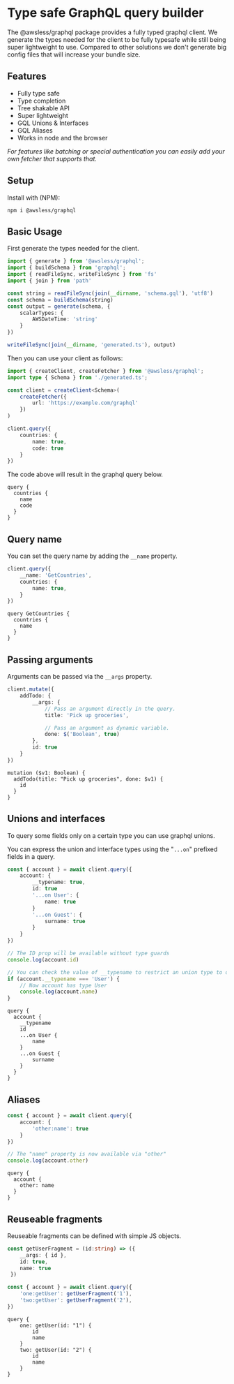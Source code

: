 # Type safe GraphQL query builder

The @awsless/graphql package provides a fully typed graphql client. We generate the types needed for the client to be fully typesafe while still being super lightweight to use.
Compared to other solutions we don't generate big config files that will increase your bundle size.

## Features

- Fully type safe
- Type completion
- Tree shakable API
- Super lightweight
- GQL Unions & Interfaces
- GQL Aliases
- Works in node and the browser

_For features like batching or special authentication you can easily add your own fetcher that supports that._

## Setup

Install with (NPM):

```
npm i @awsless/graphql
```


## Basic Usage

First generate the types needed for the client.

```ts
import { generate } from '@awsless/graphql';
import { buildSchema } from 'graphql';
import { readFileSync, writeFileSync } from 'fs'
import { join } from 'path'

const string = readFileSync(join(__dirname, 'schema.gql'), 'utf8')
const schema = buildSchema(string)
const output = generate(schema, {
	scalarTypes: {
		AWSDateTime: 'string'
	}
})

writeFileSync(join(__dirname, 'generated.ts'), output)
```

Then you can use your client as follows:

```ts
import { createClient, createFetcher } from '@awsless/graphql';
import type { Schema } from './generated.ts';

const client = createClient<Schema>(
	createFetcher({
		url: 'https://example.com/graphql'
	})
)

client.query({
	countries: {
		name: true,
		code: true
	}
})

```

The code above will result in the graphql query below.

```gql
query {
  countries {
    name
    code
  }
}
```

## Query name

You can set the query name by adding the ```__name``` property.

```ts
client.query({
	__name: 'GetCountries',
	countries: {
		name: true,
	}
})
```

```gql
query GetCountries {
  countries {
    name
  }
}
```

## Passing arguments

<!-- If you want to pass arguments to a query you must use an array where the first object represents the arguments and the second object the fields selection. -->

Arguments can be passed via the ```__args``` property.

```ts
client.mutate({
	addTodo: {
		__args: {
			// Pass an argument directly in the query.
			title: 'Pick up groceries',

			// Pass an argument as dynamic variable.
			done: $('Boolean', true)
		},
		id: true
	}
})
```

```gql
mutation ($v1: Boolean) {
  addTodo(title: "Pick up groceries", done: $v1) {
    id
  }
}
```

## Unions and interfaces

To query some fields only on a certain type you can use graphql unions.

You can express the union and interface types using the "```...on```" prefixed fields in a query.

```ts
const { account } = await client.query({
	account: {
		__typename: true,
		id: true
		'...on User': {
			name: true
		}
		'...on Guest': {
			surname: true
		}
	}
})

// The ID prop will be available without type guards
console.log(account.id)

// You can check the value of __typename to restrict an union type to one of its sub types and let typescript infer its correct fields
if (account.__typename === 'User') {
	// Now account has type User
	console.log(account.name)
}

```

```gql
query {
  account {
	__typename
	id
	...on User {
		name
	}
	...on Guest {
		surname
	}
  }
}
```

## Aliases

```ts
const { account } = await client.query({
	account: {
		'other:name': true
	}
})

// The "name" property is now available via "other"
console.log(account.other)
```

```gql
query {
  account {
    other: name
  }
}
```

## Reuseable fragments

Reuseable fragments can be defined with simple JS objects.

```ts
const getUserFragment = (id:string) => ({
	__args: { id },
	id: true,
	name: true
 })

const { account } = await client.query({
	'one:getUser': getUserFragment('1'),
	'two:getUser': getUserFragment('2'),
})
```

```gql
query {
	one: getUser(id: "1") {
		id
		name
	}
	two: getUser(id: "2") {
		id
		name
	}
}
```

